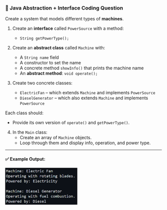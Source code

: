 ### 🧪 Java Abstraction + Interface Coding Question

Create a system that models different types of **machines**.

1. Create an **interface** called `PowerSource` with a method:
   - `String getPowerType();`

2. Create an **abstract class** called `Machine` with:
   - A `String name` field
   - A constructor to set the name
   - A concrete method `showInfo()` that prints the machine name
   - An **abstract method**: `void operate();`

3. Create two concrete classes:
   - `ElectricFan` – which extends `Machine` and implements `PowerSource`
   - `DieselGenerator` – which also extends `Machine` and implements `PowerSource`

Each class should:
- Provide its own version of `operate()` and `getPowerType()`.

4. In the `Main` class:
   - Create an array of `Machine` objects.
   - Loop through them and display info, operation, and power type.

---

#### ✅ Example Output:
   <img src="../Assets/ABS-INF-1.png" style="width:232px">

